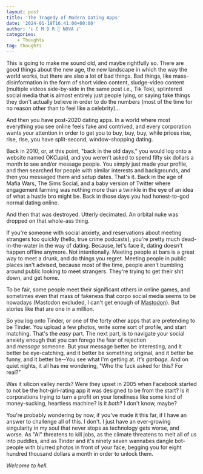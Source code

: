 ```yaml
---
layout: post
title: 'The Tragedy of Modern Dating Apps'
date: '2024-01-19T16:41:00+00:00'
author: '𐕣 C M D R ░ NOVA 𐕣'
categories:
    - Thoughts
tag: thoughts
---
```


<!-- wp:paragraph -->
<p>This is going to make me sound old, and maybe rightfully so. There are good things about the new age, the new landscape in which the way the world works, but there are also a lot of bad things. Bad things, like mass-disinformation in the form of short video content, sludge-video content (multiple videos side-by-side in the same post i.e., Tik Tok), splintered social media that is almost entirely just people lying, or saying fake things they don't actually believe in order to do the numbers (most of the time for no reason other than to feel like a celebrity)...</p>
<!-- /wp:paragraph -->

<!-- wp:paragraph -->
<p>And then you have post-2020 dating apps. In a world where most everything you see online feels fake and contrived, and every corporation wants your attention in order to get you to buy, buy, buy, while prices rise, rise, rise, you have split-second, window-shopping dating.</p>
<!-- /wp:paragraph -->

<!-- wp:paragraph -->
<p>Back in 2010, or, at this point, "back in the old days," you would log onto a website named OKCupid, and you weren't asked to spend fifty six dollars a month to see and/or message people. You simply just made your profile, and then searched for people with similar interests and backgrounds, and then you messaged them and setup dates. That's it. Back in the age of Mafia Wars, The Sims Social, and a baby version of Twitter where engagement farming was nothing more than a twinkle in the eye of an idea of what a hustle bro might be. Back in those days you had honest-to-god normal dating online.</p>
<!-- /wp:paragraph -->

<!-- wp:paragraph -->
<p>And then that was destroyed. Utterly decimated. An orbital nuke was dropped on that whole-ass thing.</p>
<!-- /wp:paragraph -->

<!-- wp:paragraph -->
<p>If you're someone with social anxiety, and reservations about meeting strangers too quickly (hello, true crime podcasts), you're pretty much dead-in-the-water in the way of dating. Because, let's face it, dating doesn't happen offline anymore. Not intentionally. Meeting people at bars is a great way to meet a drunk, and do things you regret. Meeting people in public places isn't advised, because most of the time, people aren't bumbling around public looking to meet strangers. They're trying to get their shit down, and get home.</p>
<!-- /wp:paragraph -->

<!-- wp:paragraph -->
<p>To be fair, some people meet their significant others in online games, and sometimes even that mass of fakeness that corpo social media seems to be nowadays (Mastodon excluded, I can't get enough of&nbsp;<a href="https://joinmastodon.org/" target="_blank" rel="noreferrer noopener">Mastodon</a>). But stories like that are one in a million.</p>
<!-- /wp:paragraph -->

<!-- wp:paragraph -->
<p>So you log onto Tinder, or one of the forty other apps that are pretending to be Tinder. You upload a few photos, write some sort of profile, and start matching. That's the&nbsp;<em>easy</em>&nbsp;part. The next part, is to navigate your social anxiety enough that you can forego the fear of rejection and&nbsp;<em>message</em>&nbsp;someone. But your message better be interesting, and it better be eye-catching, and it better be something original, and it better be funny, and it better be--You see what I'm getting at.&nbsp;<em>It's garbage.</em>&nbsp;And on quiet nights, it all has me wondering, "Who the fuck asked for this? For real?"</p>
<!-- /wp:paragraph -->

<!-- wp:paragraph -->
<p>Was it silicon valley nerds? Were they upset in 2005 when Facebook started to not be the hot-girl-rating app it was designed to be from the start? Is it corporations trying to turn a profit on your loneliness like some kind of money-sucking, heartless machine? Is it&nbsp;<em>both</em>? I don't know, maybe?</p>
<!-- /wp:paragraph -->

<!-- wp:paragraph -->
<p>You're probably wondering by now, if you've made it this far, if I have an answer to challenge all of this. I don't. I just have an ever-growing singularity in my soul that never stops as technology gets worse, and worse. As "AI" threatens to kill jobs, as the climate threatens to melt all of us into puddles, and as Tinder and it's ninety seven wannabes dangle bot-people with blurred photos in front of your face, begging you for eight hundred thousand dollars a month in order to unlock them.</p>
<!-- /wp:paragraph -->

<!-- wp:paragraph -->
<p><em>Welcome to hell.</em></p>
<!-- /wp:paragraph -->